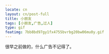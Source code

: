 ```yaml
---
locate: cn
layout: cn/post-full
title: 小朋友
tags: [小朋友,广告,过人]
type: gif
featimg: 7bb8bd97gy1fx4755bvrbg20bw06mu0y.gif
---
```


很早之前做的，什么广告不记得了。